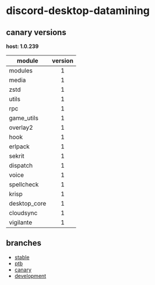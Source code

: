 # discord-desktop-datamining

## canary versions

**host: 1.0.239**

| module | version |
| ------ | :-----: |
| modules | 1 |
| media | 1 |
| zstd | 1 |
| utils | 1 |
| rpc | 1 |
| game_utils | 1 |
| overlay2 | 1 |
| hook | 1 |
| erlpack | 1 |
| sekrit | 1 |
| dispatch | 1 |
| voice | 1 |
| spellcheck | 1 |
| krisp | 1 |
| desktop_core | 1 |
| cloudsync | 1 |
| vigilante | 1 |

## branches

- [stable](https://github.com/OpenAsar/discord-desktop-datamining/tree/stable)
- [ptb](https://github.com/OpenAsar/discord-desktop-datamining/tree/ptb)
- [canary](https://github.com/OpenAsar/discord-desktop-datamining/tree/canary)
- [development](https://github.com/OpenAsar/discord-desktop-datamining/tree/development)